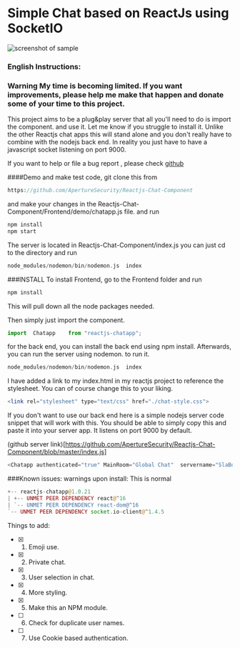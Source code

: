 Simple Chat based on ReactJs using SocketIO
=============================


![screenshot of sample](https://image.ibb.co/gvCX8H/chatscreen.png)


### English Instructions:

### Warning My time is becoming limited. If you want improvements, please help me make that happen and donate some of your time to this project.

This project aims to be a plug&play server that all you'll need to do is import the component. and use it.
Let me know if you struggle to install it. Unlike the other Reactjs chat apps this will stand alone and you don't really have to combine with the nodejs back end. In reality you just have to have a javascript socket listening on port 9000.

If you want to help or file a bug report , please check [github](https://github.com/ApertureSecurity/Reactjs-Chat-Component)

####Demo and make test code, git clone this from
```php
https://github.com/ApertureSecurity/Reactjs-Chat-Component
```

and make your changes in the  Reactjs-Chat-Component/Frontend/demo/chatapp.js file.
and run
```php
npm install
npm start
```

The server is located in Reactjs-Chat-Component/index.js
you can just cd to the directory and run
```php
node_modules/nodemon/bin/nodemon.js  index
```


###INSTALL
To install Frontend, go to the Frontend folder and run

```php
npm install
```

This will pull down all the node packages needed.

Then simply just import the component.

```JavaScript
import  Chatapp    from "reactjs-chatapp";
```

for the back end, you can install the back end using npm install. Afterwards, you can run the server using nodemon.  to run it.

```php
node_modules/nodemon/bin/nodemon.js  index
```


I have added a link to my index.html in my reactjs project to reference the stylesheet. You can of course change this to your liking.

```php
<link rel="stylesheet" type="text/css" href="./chat-style.css">
```


If you don't want to use our back end here is a simple nodejs server code snippet that will work with this.
You should be able to simply copy this and paste it into your server app. It listens on port 9000 by default.

(github server link)[https://github.com/ApertureSecurity/Reactjs-Chat-Component/blob/master/index.js]


```JavaScript
<Chatapp authenticated="true" MainRoom="Global Chat"  servername="SlaBot" welcomemessage="Welcome to ChatApp (^=^)" uri="http://localhost:9000"  hardpath="/socket.io" reconnect="true" resource="/" secure="false" />
```


###Known issues:
warnings upon install: This is normal
```php
+-- reactjs-chatapp@1.0.21
| +-- UNMET PEER DEPENDENCY react@^16
| `-- UNMET PEER DEPENDENCY react-dom@^16
`-- UNMET PEER DEPENDENCY socket.io-client@^1.4.5


```

Things to add:
- [x] 1. Emoji use.
- [x] 2. Private chat.
- [x] 3. User selection in chat.
- [x] 4. More styling.
- [x] 5. Make this an NPM module.
- [ ] 6. Check for duplicate user names.
- [ ] 7. Use Cookie based authentication.
